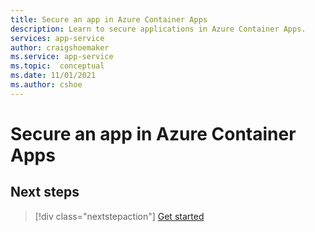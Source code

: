 ```yaml
---
title: Secure an app in Azure Container Apps
description: Learn to secure applications in Azure Container Apps.
services: app-service
author: craigshoemaker
ms.service: app-service
ms.topic:  conceptual
ms.date: 11/01/2021
ms.author: cshoe
---
```


# Secure an app in Azure Container Apps

<!-- PRELIMINARY OUTLINE

-->

## Next steps

> [!div class="nextstepaction"]
> [Get started](get-started.md)
